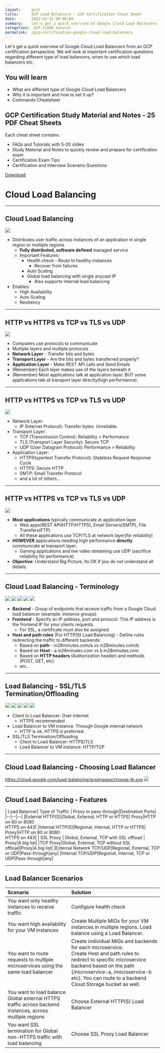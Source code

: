 ```yaml
---
layout:     post
title:      GCP Load Balancers - GCP Certification Cheat Sheet
date:       2022-03-31 00:00:00
summary:    Let's get a quick overview of Google Cloud Load Balancers
categories:  GCP_CLOUD General
permalink:  /gcp-certification-google-cloud-load-balancers
---
```


Let's get a quick overview of Google Cloud Load Balancers from an GCP certification perspective. We will look at important certification questions regarding different type of load balancers, when to use which load balancers etc.

## You will learn
- What are different type of Google Cloud Load Balancers
- Why it is important and how to set it up?
- Commands Cheatsheet

## GCP Certification Study Material and Notes - 25 PDF Cheat Sheets

Each cheat sheet contains:
- FAQs and Tutorials with 5-20 slides
- Study Material and Notes to quickly review and prepare for certification exam
- Certification Exam Tips
- Certification and Interview Scenario Questions

<div>
 <a href="https://links.in28minutes.com/cloud-in28minutes-teachable-free-link" target="_blank" class="button instagram">Download</a>
</div>

<!-- .slide: class="center" -->
# Cloud Load Balancing
---
## Cloud Load Balancing
<!-- .slide: class="image-right image-thirty" -->
![](./gcpimages/02-architecture/load-balancing.png)

- Distributes user traffic across instances of an application in single region or multiple regions
	- **Fully distributed, software defined** managed service
	- Important Features:
		- Health check - Route to healthy instances
			- Recover from failures
		- Auto Scaling
		- Global load balancing with single anycast IP
			- Also supports internal load balancing
- Enables: 
	- High Availability
	- Auto Scaling
	- Resiliency

---
## HTTP vs HTTPS vs TCP vs TLS vs UDP
<!-- .slide: class="image-right image-forty" -->
![](./gcpimages/application-transport-layers.png)
- Computers use protocols to communicate
- Multiple layers and multiple protocols
- **Network Layer** - Transfer bits and bytes
- **Transport Layer** - Are the bits and bytes transferred properly?
- **Application Layer** - Make REST API calls and Send Emails
- (Remember) Each layer makes use of the layers beneath it
- (Remember) Most applications talk at application layer. BUT some applications talk at transport layer directly(high performance).

---
<!-- .slide: class="image-right image-forty ninety" -->
## HTTP vs HTTPS vs TCP vs TLS vs UDP
![](./gcpimages/application-transport-layers.png)
- Network Layer:
	- IP (Internet Protocol): Transfer bytes. Unreliable.
- Transport Layer:
	- TCP (Transmission Control): Reliability > Performance
	- TLS (Transport Layer Security): Secure TCP
	- UDP (User Datagram Protocol): Performance > Reliability
- Application Layer:
	- HTTP(Hypertext Transfer Protocol): Stateless Request Response Cycle
	- HTTPS: Secure HTTP
	- SMTP: Email Transfer Protocol
	- and a lot of others...

---
<!-- .slide: class="image-right image-forty ninety" -->
## HTTP vs HTTPS vs TCP vs TLS vs UDP
![](./gcpimages/application-transport-layers.png)
- **Most applications** typically communicate at application layer
	- Web apps/REST API(HTTP/HTTPS), Email Servers(SMTP), File Transfers(FTP)
	- All these applications use TCP/TLS at network layer(for reliability)
- **HOWEVER** applications needing high performance **directly** communicate at transport layer:
	- Gaming applications and live video streaming use UDP (sacrifice reliability for performance)
- **Objective**: Understand Big Picture. Its OK if you do not understand all details.

---
## Cloud Load Balancing - Terminology
![](./gcpimages/00-icons/gcp/user-card.png)
![](./gcpimages/arrow-card.png)
![](./gcpimages/00-icons/gcp/load-balancing-card.png)
![](./gcpimages/arrow-card.png)
![](./gcpimages/00-icons/gcp/compute-instances-card.png)

- **Backend** - Group of endpoints that receive traffic from a Google Cloud load balancer (example:  instance groups)
- **Frontend** - Specify an IP address, port and protocol. This IP address is the frontend IP for your clients requests. 
	- For SSL, a certificate must also be assigned.
- **Host and path rules** (For HTTP(S) Load Balancing) - Define rules redirecting the traffic to different backends:
	- Based on **path** - in28minutes.com/a vs in28minutes.com/b
	- Based on **Host** - a.in28minutes.com vs b.in28minutes.com
	- Based on **HTTP headers** (Authorization header) and methods (POST, GET, etc)
	- etc..

---
## Load Balancing - SSL/TLS Termination/Offloading

![](./gcpimages/00-icons/gcp/user-card.png)
![](./gcpimages/arrow-card.png)
![](./gcpimages/00-icons/gcp/load-balancing-card.png)
![](./gcpimages/arrow-card.png)
![](./gcpimages/00-icons/gcp/compute-instances-card.png)

- Client to Load Balancer: Over internet
	- HTTPS recommended
- Load Balancer to VM instance: Through Google internal network
	- HTTP is ok. HTTPS is preferred.
- SSL/TLS Termination/Offloading
	- Client to Load Balancer: HTTPS/TLS
	- Load Balancer to VM instance: HTTP/TCP

---
## Cloud Load Balancing - Choosing Load Balancer
https://cloud.google.com/load-balancing/gcpimages/choose-lb.svg
![](./gcpimages/gcp/choosing-lb.png)

---
## Cloud Load Balancing - Features

| Load Balancer| Type of Traffic | Proxy or pass-through|Destination Ports|
|--|--|--|
|External HTTP(S)|Global, External, HTTP or HTTPS| Proxy|HTTP on 80 or 8080<BR/> HTTPS on 443|
|Internal HTTP(S)|Regional, Internal, HTTP or HTTPS| Proxy|HTTP on 80 or 8080<BR/>HTTPS on 443|
| SSL Proxy  | Global, External, TCP with SSL offload | Proxy|A big list|
|TCP Proxy|Global, External, TCP without SSL offload|Proxy|A big list|
|External Network TCP/UDP|Regional, External, TCP or UDP|Pass-through|any|
|Internal TCP/UDP|Regional, Internal, TCP or UDP|Pass-through|any|

---
## Load Balancer Scenarios
<!-- .slide: class="tdfragment" -->
| Scenario |Solution  |
|:--|:--|
|You want only healthy instances to receive traffic| Configure health check|
|You want high availability for your VM instances| Create Multiple MIGs for your VM instances in multiple regions. Load balance using a Load Balancer.|
|You want to route requests to multiple microservices using the same load balancer| Create individual MIGs and backends for each microservice. <BR/> Create Host and path rules to redirect to specific microservice backend based on the path (/microservice-a, /microservice-b etc). You can route to a backend Cloud Storage bucket as well.|
|You want to load balance Global external HTTPS traffic across backend instances, across multiple regions|Choose External HTTP(S) Load Balancer|
|You want SSL termination for Global non-HTTPS traffic with load balancing|Choose SSL Proxy Load Balancer|
